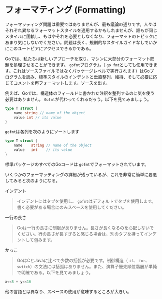 # フォーマティング (Formatting)
フォーマッティング問題は重要ではありませんが、最も議論の通りです。人々はそれぞれ異なるフォーマットスタイルを適用するかもしれませんが、誰もが同じスタイルに固執し、もはやそれを必要としなくなり、フォーマットのトピックにあまり気にしないでください。問題は長く、規則的なスタイルガイドなしでいかにこのユートピアにアクセスできるかである。


Goでは、私たちは新しいアプローチを取り、マシンに大部分のフォーマット問題を処理させることができます。 `gofmt`プログラム（ `go fmt`としても使用できます。これはソースファイルではなくパッケージレベルで実行されます）はGoプログラムを読み、標準スタイルのインデントと垂直整列、維持、そして必要に応じてコメントを再フォーマットします。ソースを出す。


例えば、Goでは、構造体のフィールドに書かれた注釈を整列するのに気を使う必要はありません。 `Gofmt`が代わってくれるだろう。以下を見てみましょう。

```go
type T struct {
    name string // name of the object
    value int // its value
}
```

`gofmt`は各列を次のようにソートします

```go
type T struct {
    name    string // name of the object
    value   int    // its value
}
```


標準パッケージのすべてのGoコードは `gofmt`でフォーマットされています。


いくつかのフォーマッティングの詳細が残っているが、これを非常に簡単に要悪してみると次のようになる。


インデント

>インデントにはタブを使用し、 `gofmt`はデフォルトでタブを使用します。書く必要がある場合にのみスペースを使用してください。

一行の長さ

> Goは一行の長さに制限がありません。長さが長くなるのを心配しないでください。行の長さが長すぎると感じる場合は、別のタブを持ってインデントして包みます。

かっこ

> GoはCとJavaに比べて少数の括弧が必要です。制御構造（ `if`、 `for`、 `switch`）の文法には括弧はありません。また、演算子優先順位階層が単純で明確である。以下を見てみましょう。

```go
x<<8 + y<<16
```

他の言語とは異なり、スペースの使用が意味するところが大きい。
